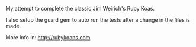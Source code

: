 My attempt to complete the classic Jim Weirich's Ruby Koas.

I also setup the guard gem to auto run the tests after a change in the files is made.

More info in: http://rubykoans.com